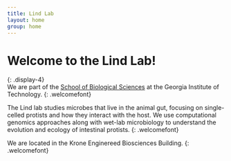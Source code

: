 ```yaml
---
title: Lind Lab
layout: home
group: home
---
```


# Welcome to the Lind Lab!
{: .display-4}
<br>
We are part of the [School of Biological Sciences](https://biosciences.gatech.edu/) at the Georgia Institute of Technology.
{: .welcomefont}

<!-- ![Lind lab logo](static/img/logo/jf_retreat_logo.svg){:style="max-width: 100%; height: auto;"} -->

The Lind lab studies microbes that live in the animal gut, focusing on single-celled protists and how they interact with the host. We use computational genomics approaches along with wet-lab microbiology to understand the evolution and ecology of intestinal protists.
{: .welcomefont}

We are located in the Krone Enginereed Biosciences Building.
{: .welcomefont}

